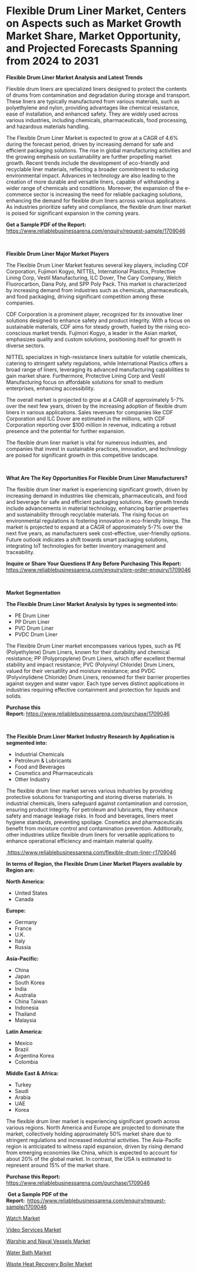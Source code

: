 <p><h1>Flexible Drum Liner Market, Centers on Aspects such as Market Growth Market Share, Market Opportunity, and Projected Forecasts Spanning from 2024 to 2031</h1></p><p><strong>Flexible Drum Liner Market Analysis and Latest Trends</strong></p>
<p><p>Flexible drum liners are specialized liners designed to protect the contents of drums from contamination and degradation during storage and transport. These liners are typically manufactured from various materials, such as polyethylene and nylon, providing advantages like chemical resistance, ease of installation, and enhanced safety. They are widely used across various industries, including chemicals, pharmaceuticals, food processing, and hazardous materials handling.</p><p>The Flexible Drum Liner Market is expected to grow at a CAGR of 4.6% during the forecast period, driven by increasing demand for safe and efficient packaging solutions. The rise in global manufacturing activities and the growing emphasis on sustainability are further propelling market growth. Recent trends include the development of eco-friendly and recyclable liner materials, reflecting a broader commitment to reducing environmental impact. Advances in technology are also leading to the creation of more durable and versatile liners, capable of withstanding a wider range of chemicals and conditions. Moreover, the expansion of the e-commerce sector is increasing the need for reliable packaging solutions, enhancing the demand for flexible drum liners across various applications. As industries prioritize safety and compliance, the flexible drum liner market is poised for significant expansion in the coming years.</p></p>
<p><strong>Get a Sample PDF of the Report:&nbsp;</strong> <a href="https://www.reliablebusinessarena.com/enquiry/request-sample/1709046?utm_campaign=1580&utm_medium=2&utm_source=Github&utm_content=ia&utm_term=21102024&utm_id=flexible-drum-liner">https://www.reliablebusinessarena.com/enquiry/request-sample/1709046</a></p>
<p>&nbsp;</p>
<p><strong>Flexible Drum Liner Major Market Players</strong></p>
<p><p>The Flexible Drum Liner Market features several key players, including CDF Corporation, Fujimori Kogyo, NITTEL, International Plastics, Protective Lining Corp, Vestil Manufacturing, ILC Dover, The Cary Company, Welch Fluorocarbon, Dana Poly, and SPP Poly Pack. This market is characterized by increasing demand from industries such as chemicals, pharmaceuticals, and food packaging, driving significant competition among these companies.</p><p>CDF Corporation is a prominent player, recognized for its innovative liner solutions designed to enhance safety and product integrity. With a focus on sustainable materials, CDF aims for steady growth, fueled by the rising eco-conscious market trends. Fujimori Kogyo, a leader in the Asian market, emphasizes quality and custom solutions, positioning itself for growth in diverse sectors.</p><p>NITTEL specializes in high-resistance liners suitable for volatile chemicals, catering to stringent safety regulations, while International Plastics offers a broad range of liners, leveraging its advanced manufacturing capabilities to gain market share. Furthermore, Protective Lining Corp and Vestil Manufacturing focus on affordable solutions for small to medium enterprises, enhancing accessibility.</p><p>The overall market is projected to grow at a CAGR of approximately 5-7% over the next few years, driven by the increasing adoption of flexible drum liners in various applications. Sales revenues for companies like CDF Corporation and ILC Dover are estimated in the millions, with CDF Corporation reporting over $100 million in revenue, indicating a robust presence and the potential for further expansion.</p><p>The flexible drum liner market is vital for numerous industries, and companies that invest in sustainable practices, innovation, and technology are poised for significant growth in this competitive landscape.</p></p>
<p>&nbsp;</p>
<p><strong>What Are The Key Opportunities For Flexible Drum Liner Manufacturers?</strong></p>
<p><p>The flexible drum liner market is experiencing significant growth, driven by increasing demand in industries like chemicals, pharmaceuticals, and food and beverage for safe and efficient packaging solutions. Key growth trends include advancements in material technology, enhancing barrier properties and sustainability through recyclable materials. The rising focus on environmental regulations is fostering innovation in eco-friendly linings. The market is projected to expand at a CAGR of approximately 5-7% over the next five years, as manufacturers seek cost-effective, user-friendly options. Future outlook indicates a shift towards smart packaging solutions, integrating IoT technologies for better inventory management and traceability.</p></p>
<p><strong>Inquire or Share Your Questions If Any Before Purchasing This Report:</strong> <a href="https://www.reliablebusinessarena.com/enquiry/pre-order-enquiry/1709046?utm_campaign=1580&utm_medium=2&utm_source=Github&utm_content=ia&utm_term=21102024&utm_id=flexible-drum-liner">https://www.reliablebusinessarena.com/enquiry/pre-order-enquiry/1709046</a></p>
<p>&nbsp;</p>
<p><strong>Market Segmentation</strong></p>
<p><strong>The Flexible Drum Liner Market Analysis by types is segmented into:</strong></p>
<p><ul><li>PE Drum Liner</li><li>PP Drum Liner</li><li>PVC Drum Liner</li><li>PVDC Drum Liner</li></ul></p>
<p><p>The Flexible Drum Liner market encompasses various types, such as PE (Polyethylene) Drum Liners, known for their durability and chemical resistance; PP (Polypropylene) Drum Liners, which offer excellent thermal stability and impact resistance; PVC (Polyvinyl Chloride) Drum Liners, valued for their versatility and moisture resistance; and PVDC (Polyvinylidene Chloride) Drum Liners, renowned for their barrier properties against oxygen and water vapor. Each type serves distinct applications in industries requiring effective containment and protection for liquids and solids.</p></p>
<p><strong>Purchase this Report:&nbsp;</strong><a href="https://www.reliablebusinessarena.com/purchase/1709046?utm_campaign=1580&utm_medium=2&utm_source=Github&utm_content=ia&utm_term=21102024&utm_id=flexible-drum-liner">https://www.reliablebusinessarena.com/purchase/1709046</a></p>
<p>&nbsp;</p>
<p><strong>The Flexible Drum Liner Market Industry Research by Application is segmented into:</strong></p>
<p><ul><li>Industrial Chemicals</li><li>Petroleum & Lubricants</li><li>Food and Beverages</li><li>Cosmetics and Pharmaceuticals</li><li>Other Industry</li></ul></p>
<p><p>The flexible drum liner market serves various industries by providing protective solutions for transporting and storing diverse materials. In industrial chemicals, liners safeguard against contamination and corrosion, ensuring product integrity. For petroleum and lubricants, they enhance safety and manage leakage risks. In food and beverages, liners meet hygiene standards, preventing spoilage. Cosmetics and pharmaceuticals benefit from moisture control and contamination prevention. Additionally, other industries utilize flexible drum liners for versatile applications to enhance operational efficiency and maintain material quality.</p></p>
<p><a href="https://www.reliablebusinessarena.com/flexible-drum-liner-r1709046?utm_campaign=1580&utm_medium=2&utm_source=Github&utm_content=ia&utm_term=21102024&utm_id=flexible-drum-liner">&nbsp;https://www.reliablebusinessarena.com/flexible-drum-liner-r1709046</a></p>
<p><strong>In terms of Region, the Flexible Drum Liner Market Players available by Region are:</strong></p>
<p>
    <p> <strong> North America: </strong>
        <ul>
            <li>United States</li>
            <li>Canada</li>
        </ul>
        </p> 
    <p> <strong> Europe: </strong>
        <ul>
            <li>Germany</li>
            <li>France</li>
            <li>U.K.</li>
            <li>Italy</li>
            <li>Russia</li>
        </ul>
        </p> 
    <p> <strong> Asia-Pacific: </strong>
        <ul>
            <li>China</li>
            <li>Japan</li>
            <li>South Korea</li>
            <li>India</li>
            <li>Australia</li>
            <li>China Taiwan</li>
            <li>Indonesia</li>
            <li>Thailand</li>
            <li>Malaysia</li>
        </ul>
        </p> 
    <p> <strong> Latin America: </strong>
        <ul>
            <li>Mexico</li>
            <li>Brazil</li>
            <li>Argentina Korea</li>
            <li>Colombia</li>
        </ul>
        </p> 
    <p> <strong> Middle East & Africa: </strong>
        <ul>
            <li>Turkey</li>
            <li>Saudi</li>
            <li>Arabia</li>
            <li>UAE</li>
            <li>Korea</li>
        </ul>
    </p>
    </p>
<p><p>The flexible drum liner market is experiencing significant growth across various regions. North America and Europe are projected to dominate the market, collectively holding approximately 50% market share due to stringent regulations and increased industrial activities. The Asia-Pacific region is anticipated to witness rapid expansion, driven by rising demand from emerging economies like China, which is expected to account for about 20% of the global market. In contrast, the USA is estimated to represent around 15% of the market share.</p></p>
<p><strong>Purchase this Report: </strong><a href="https://www.reliablebusinessarena.com/purchase/1709046?utm_campaign=1580&utm_medium=2&utm_source=Github&utm_content=ia&utm_term=21102024&utm_id=flexible-drum-liner">https://www.reliablebusinessarena.com/purchase/1709046</a></p>
<p>&nbsp;<strong>Get a Sample PDF of the Report:&nbsp;&nbsp;</strong><a href="https://www.reliablebusinessarena.com/enquiry/request-sample/1709046?utm_campaign=1580&utm_medium=2&utm_source=Github&utm_content=ia&utm_term=21102024&utm_id=flexible-drum-liner">https://www.reliablebusinessarena.com/enquiry/request-sample/1709046</a></p>
<p><strong></strong></p>
<p><p><a href="https://www.linkedin.com/pulse/watch-market-matrix-applications-types-cagr-growth-visigraphs-iywfc?utm_campaign=1580&utm_medium=2&utm_source=Github&utm_content=ia&utm_term=21102024&utm_id=flexible-drum-liner">Watch Market</a></p><p><a href="https://www.linkedin.com/pulse/video-services-market-industry-trends-forecast-period-from-rujdf?utm_campaign=1580&utm_medium=2&utm_source=Github&utm_content=ia&utm_term=21102024&utm_id=flexible-drum-liner">Video Services Market</a></p><p><a href="https://www.linkedin.com/pulse/exploring-warship-naval-vessels-market-strategic-insights-growth-zfrzc?utm_campaign=1580&utm_medium=2&utm_source=Github&utm_content=ia&utm_term=21102024&utm_id=flexible-drum-liner">Warship and Naval Vessels Market</a></p><p><a href="https://www.linkedin.com/pulse/market-leaders-laggards-global-water-bath-trends-forecast-2024-ado7c?utm_campaign=1580&utm_medium=2&utm_source=Github&utm_content=ia&utm_term=21102024&utm_id=flexible-drum-liner">Water Bath Market</a></p><p><a href="https://www.linkedin.com/pulse/evolution-waste-heat-recovery-boiler-market-key-shifts-from-jofnc?utm_campaign=1580&utm_medium=2&utm_source=Github&utm_content=ia&utm_term=21102024&utm_id=flexible-drum-liner">Waste Heat Recovery Boiler Market</a></p></p>